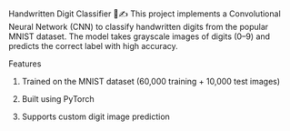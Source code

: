 Handwritten Digit Classifier 🧠✍️
This project implements a Convolutional Neural Network (CNN) to classify handwritten digits from the popular MNIST dataset. The model takes grayscale images of digits (0–9) and predicts the correct label with high accuracy.

Features
1. Trained on the MNIST dataset (60,000 training + 10,000 test images)

2. Built using PyTorch

3. Supports custom digit image prediction
